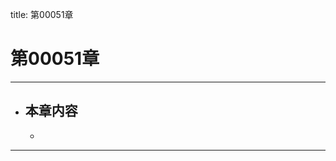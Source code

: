 title: 第00051章
# 第00051章
-------------------------------------------------
- 本章内容
    - 
    - 
-------------------------------------------------
